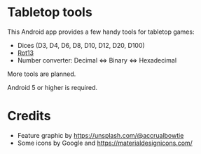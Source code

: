 # Tabletop tools

This Android app provides a few handy tools for tabletop games:
* Dices (D3, D4, D6, D8, D10, D12, D20, D100)
* [Rot13](https://en.wikipedia.org/wiki/ROT13)
* Number converter: Decimal <=> Binary <=> Hexadecimal

More tools are planned.

Android 5 or higher is required.

# Credits

* Feature graphic by https://unsplash.com/@accrualbowtie
* Some icons by Google and https://materialdesignicons.com/
